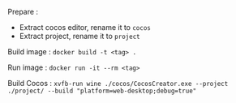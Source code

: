 Prepare :

- Extract cocos editor, rename it to `cocos`
- Extract project, rename it to `project`

Build image :
`docker build -t <tag> .`

Run image :
`docker run -it --rm <tag>`

Build Cocos :
`xvfb-run wine ./cocos/CocosCreator.exe --project ./project/ --build "platform=web-desktop;debug=true"`
